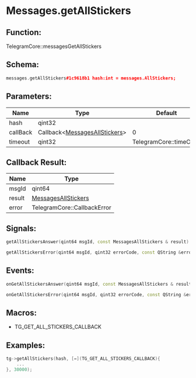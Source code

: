 # Messages.getAllStickers

## Function:

TelegramCore::messagesGetAllStickers

## Schema:

```c++
messages.getAllStickers#1c9618b1 hash:int = messages.AllStickers;
```
## Parameters:

|Name|Type|Default|
|----|----|-------|
|hash|qint32||
|callBack|Callback&lt;[MessagesAllStickers](../../types/messagesallstickers.md)&gt;|0|
|timeout|qint32|TelegramCore::timeOut()|

## Callback Result:

|Name|Type|
|----|----|
|msgId|qint64|
|result|[MessagesAllStickers](../../types/messagesallstickers.md)|
|error|TelegramCore::CallbackError|

## Signals:

```c++
getAllStickersAnswer(qint64 msgId, const MessagesAllStickers & result)
```
```c++
getAllStickersError(qint64 msgId, qint32 errorCode, const QString &errorText)
```

## Events:

```c++
onGetAllStickersAnswer(qint64 msgId, const MessagesAllStickers & result)
```
```c++
onGetAllStickersError(qint64 msgId, qint32 errorCode, const QString &errorText)
```

## Macros:

* TG_GET_ALL_STICKERS_CALLBACK

## Examples:

```c++
tg->getAllStickers(hash, [=](TG_GET_ALL_STICKERS_CALLBACK){
    ...
}, 30000);
```
